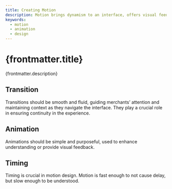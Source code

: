 ```yaml
---
title: Creating Motion
description: Motion brings dynamism to an interface, offers visual feedback and aids merchants understanding the outcomes of their actions.
keywords:
  - motion
  - animation
  - design
---
```


# {frontmatter.title}

<Lede>{frontmatter.description}</Lede>

<Subnav />

## Transition

Transitions should be smooth and fluid, guiding merchants’ attention and maintaining context as they navigate the interface. They play a crucial role in ensuring continuity in the experience.

## Animation

Animations should be simple and purposeful, used to enhance understanding or provide visual feedback.

## Timing

Timing is crucial in motion design. Motion is fast enough to not cause delay, but slow enough to be understood.
